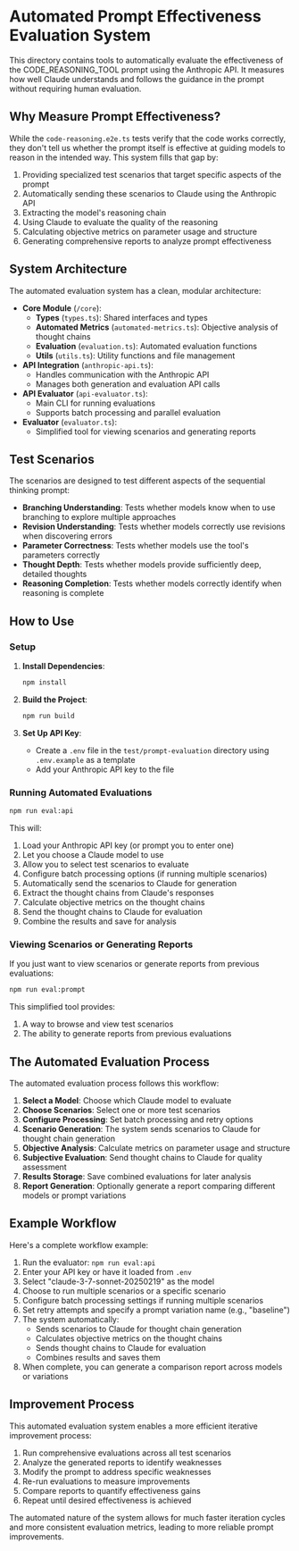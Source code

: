 # Automated Prompt Effectiveness Evaluation System

This directory contains tools to automatically evaluate the effectiveness of the CODE_REASONING_TOOL prompt using the Anthropic API. It measures how well Claude understands and follows the guidance in the prompt without requiring human evaluation.

## Why Measure Prompt Effectiveness?

While the `code-reasoning.e2e.ts` tests verify that the code works correctly, they don't tell us whether the prompt itself is effective at guiding models to reason in the intended way. This system fills that gap by:

1. Providing specialized test scenarios that target specific aspects of the prompt
2. Automatically sending these scenarios to Claude using the Anthropic API
3. Extracting the model's reasoning chain
4. Using Claude to evaluate the quality of the reasoning
5. Calculating objective metrics on parameter usage and structure
6. Generating comprehensive reports to analyze prompt effectiveness

## System Architecture

The automated evaluation system has a clean, modular architecture:

- **Core Module** (`/core`):
  - **Types** (`types.ts`): Shared interfaces and types
  - **Automated Metrics** (`automated-metrics.ts`): Objective analysis of thought chains
  - **Evaluation** (`evaluation.ts`): Automated evaluation functions
  - **Utils** (`utils.ts`): Utility functions and file management
- **API Integration** (`anthropic-api.ts`):
  - Handles communication with the Anthropic API
  - Manages both generation and evaluation API calls
- **API Evaluator** (`api-evaluator.ts`):
  - Main CLI for running evaluations
  - Supports batch processing and parallel evaluation
- **Evaluator** (`evaluator.ts`):
  - Simplified tool for viewing scenarios and generating reports

## Test Scenarios

The scenarios are designed to test different aspects of the sequential thinking prompt:

- **Branching Understanding**: Tests whether models know when to use branching to explore multiple approaches
- **Revision Understanding**: Tests whether models correctly use revisions when discovering errors
- **Parameter Correctness**: Tests whether models use the tool's parameters correctly
- **Thought Depth**: Tests whether models provide sufficiently deep, detailed thoughts
- **Reasoning Completion**: Tests whether models correctly identify when reasoning is complete

## How to Use

### Setup

1. **Install Dependencies**:

   ```bash
   npm install
   ```

2. **Build the Project**:

   ```bash
   npm run build
   ```

3. **Set Up API Key**:
   - Create a `.env` file in the `test/prompt-evaluation` directory using `.env.example` as a template
   - Add your Anthropic API key to the file

### Running Automated Evaluations

```bash
npm run eval:api
```

This will:

1. Load your Anthropic API key (or prompt you to enter one)
2. Let you choose a Claude model to use
3. Allow you to select test scenarios to evaluate
4. Configure batch processing options (if running multiple scenarios)
5. Automatically send the scenarios to Claude for generation
6. Extract the thought chains from Claude's responses
7. Calculate objective metrics on the thought chains
8. Send the thought chains to Claude for evaluation
9. Combine the results and save for analysis

### Viewing Scenarios or Generating Reports

If you just want to view scenarios or generate reports from previous evaluations:

```bash
npm run eval:prompt
```

This simplified tool provides:

1. A way to browse and view test scenarios
2. The ability to generate reports from previous evaluations

## The Automated Evaluation Process

The automated evaluation process follows this workflow:

1. **Select a Model**: Choose which Claude model to evaluate
2. **Choose Scenarios**: Select one or more test scenarios
3. **Configure Processing**: Set batch processing and retry options
4. **Scenario Generation**: The system sends scenarios to Claude for thought chain generation
5. **Objective Analysis**: Calculate metrics on parameter usage and structure
6. **Subjective Evaluation**: Send thought chains to Claude for quality assessment
7. **Results Storage**: Save combined evaluations for later analysis
8. **Report Generation**: Optionally generate a report comparing different models or prompt variations

## Example Workflow

Here's a complete workflow example:

1. Run the evaluator: `npm run eval:api`
2. Enter your API key or have it loaded from `.env`
3. Select "claude-3-7-sonnet-20250219" as the model
4. Choose to run multiple scenarios or a specific scenario
5. Configure batch processing settings if running multiple scenarios
6. Set retry attempts and specify a prompt variation name (e.g., "baseline")
7. The system automatically:
   - Sends scenarios to Claude for thought chain generation
   - Calculates objective metrics on the thought chains
   - Sends thought chains to Claude for evaluation
   - Combines results and saves them
8. When complete, you can generate a comparison report across models or variations

## Improvement Process

This automated evaluation system enables a more efficient iterative improvement process:

1. Run comprehensive evaluations across all test scenarios
2. Analyze the generated reports to identify weaknesses
3. Modify the prompt to address specific weaknesses
4. Re-run evaluations to measure improvements
5. Compare reports to quantify effectiveness gains
6. Repeat until desired effectiveness is achieved

The automated nature of the system allows for much faster iteration cycles and more consistent evaluation metrics, leading to more reliable prompt improvements.
